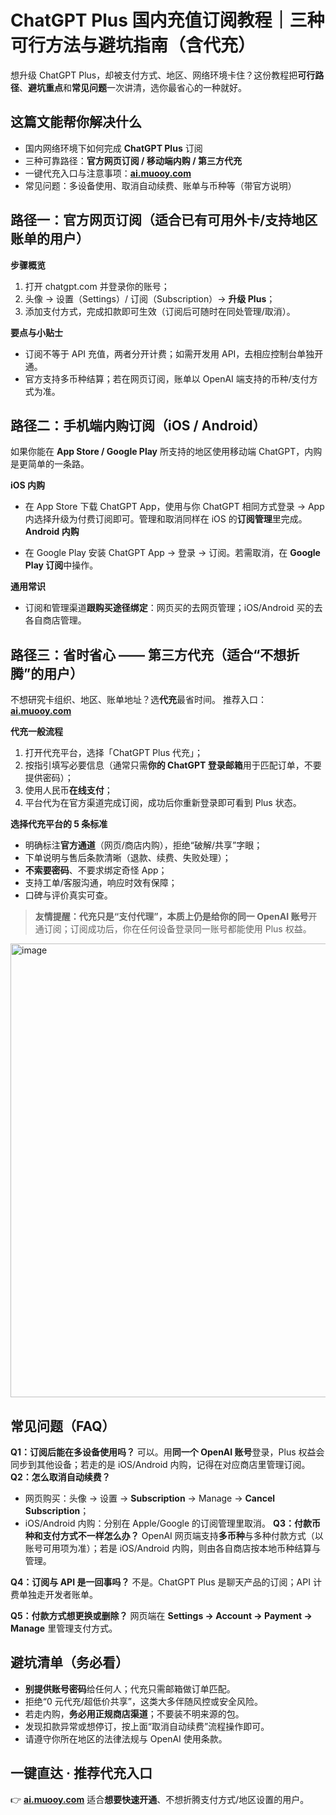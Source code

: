 # ChatGPT Plus 国内充值订阅教程｜三种可行方法与避坑指南（含代充）

想升级 ChatGPT Plus，却被支付方式、地区、网络环境卡住？这份教程把**可行路径**、**避坑重点**和**常见问题**一次讲清，选你最省心的一种就好。

## 这篇文能帮你解决什么

* 国内网络环境下如何完成 **ChatGPT Plus** 订阅
* 三种可靠路径：**官方网页订阅 / 移动端内购 / 第三方代充**
* 一键代充入口与注意事项：**[ai.muooy.com](https://ai.muooy.com/)**
* 常见问题：多设备使用、取消自动续费、账单与币种等（带官方说明）


## 路径一：官方网页订阅（适合已有可用外卡/支持地区账单的用户）

**步骤概览**

1. 打开 chatgpt.com 并登录你的账号；
2. 头像 → 设置（Settings）/ 订阅（Subscription）→ **升级 Plus**；
3. 添加支付方式，完成扣款即可生效（订阅后可随时在同处管理/取消）。

**要点与小贴士**

* 订阅不等于 API 充值，两者分开计费；如需开发用 API，去相应控制台单独开通。
* 官方支持多币种结算；若在网页订阅，账单以 OpenAI 端支持的币种/支付方式为准。



## 路径二：手机端内购订阅（iOS / Android）

如果你能在 **App Store / Google Play** 所支持的地区使用移动端 ChatGPT，内购是更简单的一条路。

**iOS 内购**

* 在 App Store 下载 ChatGPT App，使用与你 ChatGPT 相同方式登录 → App 内选择升级为付费订阅即可。管理和取消同样在 iOS 的**订阅管理**里完成。
**Android 内购**

* 在 Google Play 安装 ChatGPT App → 登录 → 订阅。若需取消，在 **Google Play 订阅**中操作。

**通用常识**

* 订阅和管理渠道**跟购买途径绑定**：网页买的去网页管理；iOS/Android 买的去各自商店管理。



## 路径三：省时省心 —— 第三方代充（适合“不想折腾”的用户）

不想研究卡组织、地区、账单地址？选**代充**最省时间。
推荐入口：**[ai.muooy.com](https://ai.muooy.com/)**

**代充一般流程**

1. 打开代充平台，选择「ChatGPT Plus 代充」；
2. 按指引填写必要信息（通常只需**你的 ChatGPT 登录邮箱**用于匹配订单，不要提供密码）；
3. 使用人民币**在线支付**；
4. 平台代为在官方渠道完成订阅，成功后你重新登录即可看到 Plus 状态。

**选择代充平台的 5 条标准**

* 明确标注**官方通道**（网页/商店内购），拒绝“破解/共享”字眼；
* 下单说明与售后条款清晰（退款、续费、失败处理）；
* **不索要密码**、不要求绑定奇怪 App；
* 支持工单/客服沟通，响应时效有保障；
* 口碑与评价真实可查。

> **友情提醒：**代充只是“支付代理”，本质上仍是给你的**同一 OpenAI 账号**开通订阅；订阅成功后，你在任何设备登录同一账号都能使用 Plus 权益。
<img width="1312" height="726" alt="image" src="https://github.com/user-attachments/assets/fc99f440-bfd3-47b0-ace6-1c4b86722a08" />


## 常见问题（FAQ）

**Q1：订阅后能在多设备使用吗？**
可以。用**同一个 OpenAI 账号**登录，Plus 权益会同步到其他设备；若走的是 iOS/Android 内购，记得在对应商店里管理订阅。
**Q2：怎么取消自动续费？**

* 网页购买：头像 → 设置 → **Subscription** → Manage → **Cancel Subscription**；
* iOS/Android 内购：分别在 Apple/Google 的订阅管理里取消。
**Q3：付款币种和支付方式不一样怎么办？**
OpenAI 网页端支持**多币种**与多种付款方式（以账号可用项为准）；若是 iOS/Android 内购，则由各自商店按本地币种结算与管理。

**Q4：订阅与 API 是一回事吗？**
不是。ChatGPT Plus 是聊天产品的订阅；API 计费单独走开发者账单。

**Q5：付款方式想更换或删除？**
网页端在 **Settings → Account → Payment → Manage** 里管理支付方式。



## 避坑清单（务必看）

* **别提供账号密码**给任何人；代充只需邮箱做订单匹配。
* 拒绝“0 元代充/超低价共享”，这类大多伴随风控或安全风险。
* 若走内购，**务必用正规商店渠道**；不要装不明来源的包。
* 发现扣款异常或想停订，按上面“取消自动续费”流程操作即可。
* 请遵守你所在地区的法律法规与 OpenAI 使用条款。


## 一键直达 · 推荐代充入口

👉 **[ai.muooy.com](https://ai.muooy.com/)**
适合**想要快速开通**、不想折腾支付方式/地区设置的用户。
